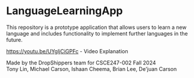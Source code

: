 # LanguageLearningApp
This repository is a prototype application that allows users to learn a new language and includes functionality to implement further languages in the future.  

https://youtu.be/UYgljCiGPFc - Video Explanation

Made by the DropShippers team for CSCE247-002 Fall 2024  
Tony Lin, Michael Carson, Ishaan Cheema, Brian Lee, De'juan Carson  